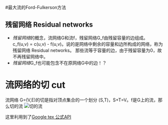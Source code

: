 #最大流的Ford-Fulkerson方法

## 残留网络 Residual networks
* *残留网络*的概念，流网络G和流f，残留网络G_f由残留容量的边组成。
c_f(u,v) = c(u,v) - f(u,v)。说的是网络中剩余的容量和边所构成的网络，称为残留网络 Residual networks。
那些流等于容量的边，由于残留容量为0，故不再残留网络中。
* *残留网络*G_f也可能包含不在原网络G中的边！？
 
# 流网络的切 cut
流网络 G=(V,E)的切是指对顶点集合的一个划分 (S,T)，S+T=V。f是G上的流，那么切的流
![切的流](http://chart.apis.google.com/chart?cht=tx&chl=f(S%2CT)%20%3D%20%5Csum_%7Bu%20%5Cin%20S%7D%20%5Csum_%7Bv%20%5Cin%20T%7D%20f(u%2Cv)%20-%20%20%5Csum_%7Bu%20%5Cin%20S%7D%20%5Csum_%7Bv%20%5Cin%20T%7D%20f(v%2Cu))


这里利用到了[Google tex 公式API](http://chart.apis.google.com/chart?cht=tx&chl=\Pi)